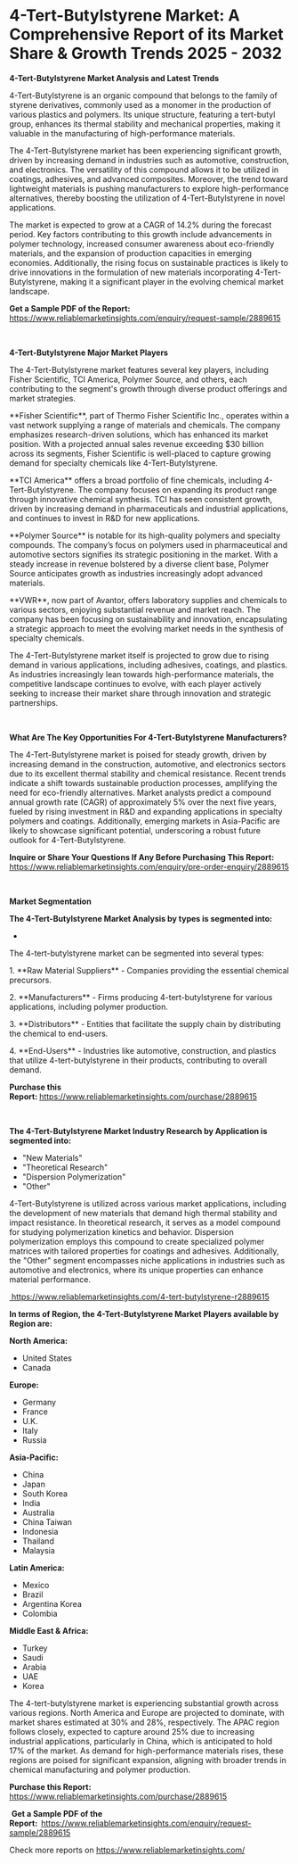 <p><h1>4-Tert-Butylstyrene Market: A Comprehensive Report of its Market Share & Growth Trends 2025 - 2032</h1></p><p><strong>4-Tert-Butylstyrene Market Analysis and Latest Trends</strong></p>
<p><p>4-Tert-Butylstyrene is an organic compound that belongs to the family of styrene derivatives, commonly used as a monomer in the production of various plastics and polymers. Its unique structure, featuring a tert-butyl group, enhances its thermal stability and mechanical properties, making it valuable in the manufacturing of high-performance materials. </p><p>The 4-Tert-Butylstyrene market has been experiencing significant growth, driven by increasing demand in industries such as automotive, construction, and electronics. The versatility of this compound allows it to be utilized in coatings, adhesives, and advanced composites. Moreover, the trend toward lightweight materials is pushing manufacturers to explore high-performance alternatives, thereby boosting the utilization of 4-Tert-Butylstyrene in novel applications.</p><p>The market is expected to grow at a CAGR of 14.2% during the forecast period. Key factors contributing to this growth include advancements in polymer technology, increased consumer awareness about eco-friendly materials, and the expansion of production capacities in emerging economies. Additionally, the rising focus on sustainable practices is likely to drive innovations in the formulation of new materials incorporating 4-Tert-Butylstyrene, making it a significant player in the evolving chemical market landscape.</p></p>
<p><strong>Get a Sample PDF of the Report:&nbsp;</strong> <a href="https://www.reliablemarketinsights.com/enquiry/request-sample/2889615?utm_campaign=2935&utm_medium=2&utm_source=Github&utm_content=ia&utm_term=14032025&utm_id=4-tert-butylstyrene">https://www.reliablemarketinsights.com/enquiry/request-sample/2889615</a></p>
<p>&nbsp;</p>
<p><strong>4-Tert-Butylstyrene Major Market Players</strong></p>
<p><p>The 4-Tert-Butylstyrene market features several key players, including Fisher Scientific, TCI America, Polymer Source, and others, each contributing to the segment's growth through diverse product offerings and market strategies.</p><p>**Fisher Scientific**, part of Thermo Fisher Scientific Inc., operates within a vast network supplying a range of materials and chemicals. The company emphasizes research-driven solutions, which has enhanced its market position. With a projected annual sales revenue exceeding $30 billion across its segments, Fisher Scientific is well-placed to capture growing demand for specialty chemicals like 4-Tert-Butylstyrene.</p><p>**TCI America** offers a broad portfolio of fine chemicals, including 4-Tert-Butylstyrene. The company focuses on expanding its product range through innovative chemical synthesis. TCI has seen consistent growth, driven by increasing demand in pharmaceuticals and industrial applications, and continues to invest in R&D for new applications.</p><p>**Polymer Source** is notable for its high-quality polymers and specialty compounds. The company’s focus on polymers used in pharmaceutical and automotive sectors signifies its strategic positioning in the market. With a steady increase in revenue bolstered by a diverse client base, Polymer Source anticipates growth as industries increasingly adopt advanced materials.</p><p>**VWR**, now part of Avantor, offers laboratory supplies and chemicals to various sectors, enjoying substantial revenue and market reach. The company has been focusing on sustainability and innovation, encapsulating a strategic approach to meet the evolving market needs in the synthesis of specialty chemicals.</p><p>The 4-Tert-Butylstyrene market itself is projected to grow due to rising demand in various applications, including adhesives, coatings, and plastics. As industries increasingly lean towards high-performance materials, the competitive landscape continues to evolve, with each player actively seeking to increase their market share through innovation and strategic partnerships.</p></p>
<p>&nbsp;</p>
<p><strong>What Are The Key Opportunities For 4-Tert-Butylstyrene Manufacturers?</strong></p>
<p><p>The 4-Tert-Butylstyrene market is poised for steady growth, driven by increasing demand in the construction, automotive, and electronics sectors due to its excellent thermal stability and chemical resistance. Recent trends indicate a shift towards sustainable production processes, amplifying the need for eco-friendly alternatives. Market analysts predict a compound annual growth rate (CAGR) of approximately 5% over the next five years, fueled by rising investment in R&D and expanding applications in specialty polymers and coatings. Additionally, emerging markets in Asia-Pacific are likely to showcase significant potential, underscoring a robust future outlook for 4-Tert-Butylstyrene.</p></p>
<p><strong>Inquire or Share Your Questions If Any Before Purchasing This Report:</strong> <a href="https://www.reliablemarketinsights.com/enquiry/pre-order-enquiry/2889615?utm_campaign=2935&utm_medium=2&utm_source=Github&utm_content=ia&utm_term=14032025&utm_id=4-tert-butylstyrene">https://www.reliablemarketinsights.com/enquiry/pre-order-enquiry/2889615</a></p>
<p>&nbsp;</p>
<p><strong>Market Segmentation</strong></p>
<p><strong>The 4-Tert-Butylstyrene Market Analysis by types is segmented into:</strong></p>
<p><ul><li></li></ul></p>
<p><p>The 4-tert-butylstyrene market can be segmented into several types: </p><p>1. **Raw Material Suppliers** - Companies providing the essential chemical precursors. </p><p>2. **Manufacturers** - Firms producing 4-tert-butylstyrene for various applications, including polymer production. </p><p>3. **Distributors** - Entities that facilitate the supply chain by distributing the chemical to end-users. </p><p>4. **End-Users** - Industries like automotive, construction, and plastics that utilize 4-tert-butylstyrene in their products, contributing to overall demand.</p></p>
<p><strong>Purchase this Report:&nbsp;</strong><a href="https://www.reliablemarketinsights.com/purchase/2889615?utm_campaign=2935&utm_medium=2&utm_source=Github&utm_content=ia&utm_term=14032025&utm_id=4-tert-butylstyrene">https://www.reliablemarketinsights.com/purchase/2889615</a></p>
<p>&nbsp;</p>
<p><strong>The 4-Tert-Butylstyrene Market Industry Research by Application is segmented into:</strong></p>
<p><ul><li>"New Materials"</li><li>"Theoretical Research"</li><li>"Dispersion Polymerization"</li><li>"Other"</li></ul></p>
<p><p>4-Tert-Butylstyrene is utilized across various market applications, including the development of new materials that demand high thermal stability and impact resistance. In theoretical research, it serves as a model compound for studying polymerization kinetics and behavior. Dispersion polymerization employs this compound to create specialized polymer matrices with tailored properties for coatings and adhesives. Additionally, the "Other" segment encompasses niche applications in industries such as automotive and electronics, where its unique properties can enhance material performance.</p></p>
<p><a href="https://www.reliablemarketinsights.com/4-tert-butylstyrene-r2889615?utm_campaign=2935&utm_medium=2&utm_source=Github&utm_content=ia&utm_term=14032025&utm_id=4-tert-butylstyrene">&nbsp;https://www.reliablemarketinsights.com/4-tert-butylstyrene-r2889615</a></p>
<p><strong>In terms of Region, the 4-Tert-Butylstyrene Market Players available by Region are:</strong></p>
<p>
    <p> <strong> North America: </strong>
        <ul>
            <li>United States</li>
            <li>Canada</li>
        </ul>
        </p> 
    <p> <strong> Europe: </strong>
        <ul>
            <li>Germany</li>
            <li>France</li>
            <li>U.K.</li>
            <li>Italy</li>
            <li>Russia</li>
        </ul>
        </p> 
    <p> <strong> Asia-Pacific: </strong>
        <ul>
            <li>China</li>
            <li>Japan</li>
            <li>South Korea</li>
            <li>India</li>
            <li>Australia</li>
            <li>China Taiwan</li>
            <li>Indonesia</li>
            <li>Thailand</li>
            <li>Malaysia</li>
        </ul>
        </p> 
    <p> <strong> Latin America: </strong>
        <ul>
            <li>Mexico</li>
            <li>Brazil</li>
            <li>Argentina Korea</li>
            <li>Colombia</li>
        </ul>
        </p> 
    <p> <strong> Middle East & Africa: </strong>
        <ul>
            <li>Turkey</li>
            <li>Saudi</li>
            <li>Arabia</li>
            <li>UAE</li>
            <li>Korea</li>
        </ul>
    </p>
    </p>
<p><p>The 4-tert-butylstyrene market is experiencing substantial growth across various regions. North America and Europe are projected to dominate, with market shares estimated at 30% and 28%, respectively. The APAC region follows closely, expected to capture around 25% due to increasing industrial applications, particularly in China, which is anticipated to hold 17% of the market. As demand for high-performance materials rises, these regions are poised for significant expansion, aligning with broader trends in chemical manufacturing and polymer production.</p></p>
<p><strong>Purchase this Report: </strong><a href="https://www.reliablemarketinsights.com/purchase/2889615?utm_campaign=2935&utm_medium=2&utm_source=Github&utm_content=ia&utm_term=14032025&utm_id=4-tert-butylstyrene">https://www.reliablemarketinsights.com/purchase/2889615</a></p>
<p>&nbsp;<strong>Get a Sample PDF of the Report:&nbsp;&nbsp;</strong><a href="https://www.reliablemarketinsights.com/enquiry/request-sample/2889615?utm_campaign=2935&utm_medium=2&utm_source=Github&utm_content=ia&utm_term=14032025&utm_id=4-tert-butylstyrene">https://www.reliablemarketinsights.com/enquiry/request-sample/2889615</a></p>
<p><strong></strong></p>
<p>Check more reports on <a href="https://www.reliablemarketinsights.com/?utm_campaign=2935&utm_medium=2&utm_source=Github&utm_content=ia&utm_term=14032025&utm_id=4-tert-butylstyrene">https://www.reliablemarketinsights.com/</a></p>